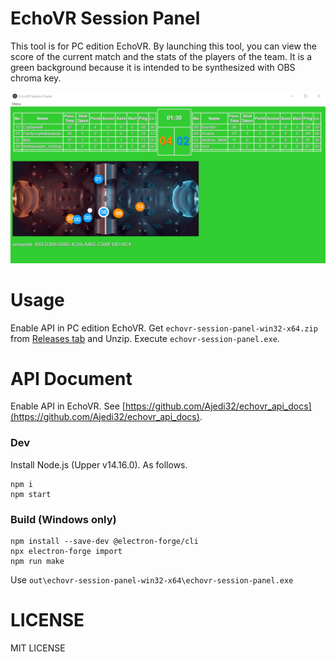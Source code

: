 # EchoVR Session Panel
This tool is for PC edition EchoVR. By launching this tool, you can view the score of the current match and the stats of the players of the team. It is a green background because it is intended to be synthesized with OBS chroma key.

![sample.png](./sample.png)

# Usage
Enable API in PC edition EchoVR.
Get `echovr-session-panel-win32-x64.zip` from [Releases tab](https://github.com/sifue/echovr-session-panel/releases) and Unzip.
Execute `echovr-session-panel.exe`.

# API Document
Enable API in EchoVR.
See [https://github.com/Ajedi32/echovr_api_docs](https://github.com/Ajedi32/echovr_api_docs).

### Dev
Install Node.js (Upper v14.16.0). As follows.

```
npm i
npm start
```

### Build (Windows only)

```
npm install --save-dev @electron-forge/cli
npx electron-forge import
npm run make
```

Use `out\echovr-session-panel-win32-x64\echovr-session-panel.exe`

# LICENSE
MIT LICENSE
